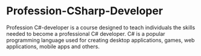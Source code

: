 # Profession-CSharp-Developer
Profession C#-developer is a course designed to teach individuals the skills needed to become a professional C# developer. C# is a popular programming language used for creating desktop applications, games, web applications, mobile apps and others.
